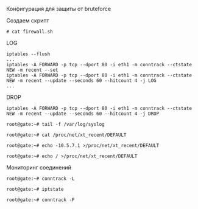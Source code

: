 Конфигурация для защиты от bruteforce

Создаем скрипт
```
# cat firewall.sh
```
LOG
```
iptables --flush
...
iptables -A FORWARD -p tcp --dport 80 -i eth1 -m conntrack --ctstate NEW -m recent --set
iptables -A FORWARD -p tcp --dport 80 -i eth1 -m conntrack --ctstate NEW -m recent --update --seconds 60 --hitcount 4 -j LOG
...
```
DROP
```
iptables -A FORWARD -p tcp --dport 80 -i eth1 -m conntrack --ctstate NEW -m recent --update --seconds 60 --hitcount 4 -j DROP
```

```
root@gate:~# tail -f /var/log/syslog

root@gate:~# cat /proc/net/xt_recent/DEFAULT

root@gate:~# echo -10.5.7.1 >/proc/net/xt_recent/DEFAULT

root@gate:~# echo / >/proc/net/xt_recent/DEFAULT
```
Мониторинг соединений

```
root@gate:~# conntrack -L

root@gate:~# iptstate

root@gate:~# conntrack -F
```
